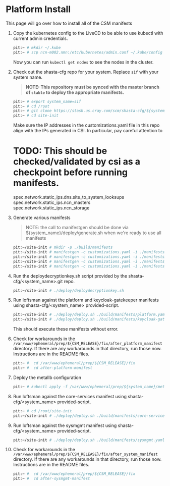 # Platform Install

This page will go over how to install all of the CSM manifests 


1. Copy the kubernetes config to the LiveCD to be able to use kubectl with current admin credentials. 
    ```bash
    pit:~ # mkdir ~/.kube
    pit:~ # scp ncn-m002.nmn:/etc/kubernetes/admin.conf ~/.kube/config
    ```
    Now you can run `kubectl get nodes` to see the nodes in the cluster.

2. Check out the shasta-cfg repo for your system. Replace `sif` with your system name.

    > **NOTE: This repository must be synced with the master branch of `stable` to deploy the appropriate manifests.**

    ```bash
    pit:~ # export system_name=sif
    pit:~ # cd /root
    pit:~ # git clone https://stash.us.cray.com/scm/shasta-cfg/${system_name}.git site-init
    pit:~ # cd site-init
    ```

    Make sure the IP addresses in the customizations.yaml file in this repo align with the IPs generated in CSI.  In particular, pay careful attention to
    # TODO: This should be checked/validated by csi as a checkpoint before running manifests.
    spec.network.static_ips.dns.site_to_system_looksups
    spec.network.static_ips.ncn_masters
    spec.network.static_ips.ncn_storage

3. Generate various manifests

    > NOTE: the call to manifestgen should be done via ${system_name}/deploy/generate.sh when we're ready to use all manifests

    ```bash
    pit:~/site-init # mkdir -p ./build/manifests
    pit:~/site-init # manifestgen -c customizations.yaml -i ./manifests/platform.yaml > ./build/manifests/platform.yaml
    pit:~/site-init # manifestgen -c customizations.yaml -i ./manifests/keycloak-gatekeeper.yaml > ./build/manifests/keycloak-gatekeeper.yaml
    pit:~/site-init # manifestgen -c customizations.yaml -i ./manifests/sysmgmt.yaml > ./build/manifests/sysmgmt.yaml
    pit:~/site-init # manifestgen -c customizations.yaml -i ./manifests/core-services.yaml > ./build/manifests/core-services.yaml
    ```

4. Run the deploydecryptionkey.sh script provided by the shasta-cfg/<system_name>.git repo.

    ```bash
    pit:~/site-init # ./deploy/deploydecryptionkey.sh
    ```

5. Run loftsman against the platform and keycloak-gatekeeper manifests using shasta-cfg/<system_name> provided-script.

    ```bash
    pit:~/site-init # ./deploy/deploy.sh ./build/manifests/platform.yaml dtr.dev.cray.com http://packages.local:8081/repository/helmrepo.dev.cray.com/
    pit:~/site-init # ./deploy/deploy.sh ./build/manifests/keycloak-gatekeeper.yaml dtr.dev.cray.com http://packages.local:8081/repository/helmrepo.dev.cray.com/
    ```

    This should execute these manifests without error.


6.  Check for workarounds in the `/var/www/ephemeral/prep/${CSM_RELEASE}/fix/after_platform_manifest` directory.  If there are any workarounds in that directory, run those now.   Instructions are in the README files.

    ```bash
    pit:~ #  cd /var/www/ephemeral/prep/${CSM_RELEASE}/fix
    pit:~ #  cd after-platform-manifest
    ```

7. Deploy the metallb configuration

    ```bash
    pit:~ # kubectl apply -f /var/www/ephemeral/prep/${system_name}/metallb.yaml
    ```

8. Run loftsman against the core-services manifest using shasta-cfg/<system_name> provided-script.

    ```bash
    pit:~ # cd /root/site-init
    pit:~/site-init # ./deploy/deploy.sh ./build/manifests/core-services.yaml dtr.dev.cray.com http://packages.local:8081/repository/helmrepo.dev.cray.com/
    ```

9. Run loftsman against the sysmgmt manifest using shasta-cfg/<system_name> provided-script.

    ```bash
    pit:~/site-init # ./deploy/deploy.sh ./build/manifests/sysmgmt.yaml dtr.dev.cray.com http://packages.local:8081/repository/helmrepo.dev.cray.com/
    ```

10. Check for workarounds in the `/var/www/ephemeral/prep/${CSM_RELEASE}/fix/after_system_manifest` directory.  If there are any workarounds in that directory, run those now.   Instructions are in the README files.

    ```bash
    pit:~ #  cd /var/www/ephemeral/prep/${CSM_RELEASE}/fix
    pit:~ #  cd after-sysmgmt-manifest
    ```

